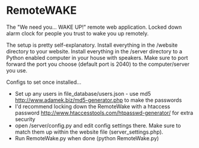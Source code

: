 RemoteWAKE
==========

The "We need you... WAKE UP!" remote web application. Locked down alarm clock for people you trust to wake you up remotely.

The setup is pretty self-explanatory. Install everything in the /website directory to your website.
Install everything in the /server directory to a Python enabled computer in your house with speakers. Make sure to port forward the port you choose (default port is 2040) to the computer/server you use.

Configs to set once installed...

- Set up any users in file_database/users.json - use md5 http://www.adamek.biz/md5-generator.php to make the passwords
- I'd recommend locking down the RemoteWake with a htaccess password http://www.htaccesstools.com/htpasswd-generator/ for extra security
- open /server/config.py and edit config settings there. Make sure to match them up within the website file (server_settings.php).
- Run RemoteWake.py when done (python RemoteWake.py)

